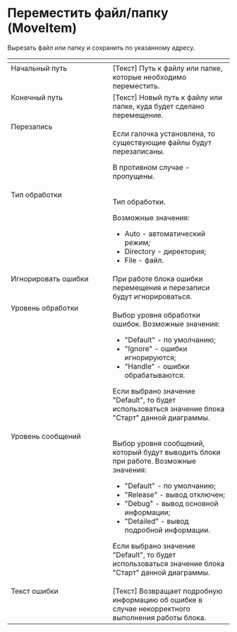 # Переместить файл/папку (MoveItem)

Вырезать файл или папку и сохранить по указанному адресу.

<table data-header-hidden><thead><tr><th width="261" valign="top"></th><th width="299" valign="top"></th></tr></thead><tbody><tr><td valign="top">Начальный путь</td><td valign="top">[Текст] Путь к файлу или папке, которые необходимо переместить.</td></tr><tr><td valign="top">Конечный путь</td><td valign="top">[Текст] Новый путь к файлу или папке, куда будет сделано перемещение.</td></tr><tr><td valign="top">Перезапись</td><td valign="top"><p>Если галочка установлена, то существующие файлы будут перезаписаны. </p><p></p><p>В противном случае - пропущены.</p></td></tr><tr><td valign="top">Тип обработки</td><td valign="top"><p>Тип обработки. </p><p>Возможные значения: </p><ul><li>Auto - автоматический режим; </li><li>Directory - директория; </li><li>File - файл.</li></ul></td></tr><tr><td valign="top">Игнорировать ошибки</td><td valign="top">При работе блока ошибки перемещения и перезаписи будут игнорироваться.</td></tr><tr><td valign="top">Уровень обработки</td><td valign="top"><p>Выбор уровня обработки ошибок. Возможные значения: </p><ul><li>"Default" - по умолчанию; </li><li>"Ignore" - ошибки игнорируются; </li><li>"Handle" - ошибки обрабатываются. </li></ul><p>Если выбрано значение "Default", то будет использоваться значение блока "Старт" данной диаграммы.</p></td></tr><tr><td valign="top">Уровень сообщений</td><td valign="top"><p>Выбор уровня сообщений, который будут выводить блоки при работе. Возможные значения: </p><ul><li>"Default" - по умолчанию; </li><li>"Release" - вывод отключен; </li><li>"Debug" - вывод основной информации; </li><li>"Detailed" - вывод подробной информации. </li></ul><p>Если выбрано значение "Default", то будет использоваться значение блока "Старт" данной диаграммы.</p></td></tr><tr><td valign="top">Текст ошибки</td><td valign="top">[Текст] Возвращает подробную информацию об ошибке в случае некорректного выполнения работы блока.</td></tr></tbody></table>
